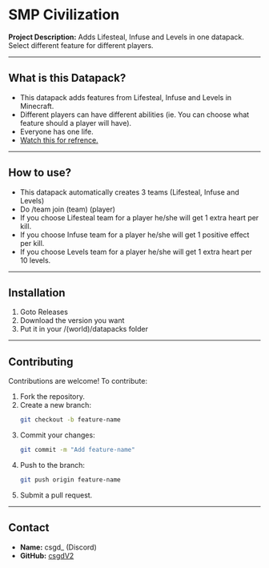 # SMP Civilization

**Project Description:** Adds Lifesteal, Infuse and Levels in one datapack. Select different feature for different players.

---

## What is this Datapack?

- This datapack adds features from Lifesteal, Infuse and Levels in Minecraft.
- Different players can have different abilities (ie. You can choose what feature should a player will have).
- Everyone has one life.
- [Watch this for refrence.](https://www.youtube.com/watch?v=IH96S_ef1Os&ab_channel=MinuteTech)

---

## How to use?

- This datapack automatically creates 3 teams (Lifesteal, Infuse and Levels)
- Do /team join (team) (player)
- If you choose Lifesteal team for a player he/she will get 1 extra heart per kill.
- If you choose Infuse team for a player he/she will get 1 positive effect per kill.
- If you choose Levels team for a player he/she will get 1 extra heart per 10 levels.

---

## Installation

1. Goto Releases
2. Download the version you want
3. Put it in your /(world)/datapacks folder

---

## Contributing

Contributions are welcome! To contribute:

1. Fork the repository.
2. Create a new branch:
   ```bash
   git checkout -b feature-name
   ```
3. Commit your changes:
   ```bash
   git commit -m "Add feature-name"
   ```
4. Push to the branch:
   ```bash
   git push origin feature-name
   ```
5. Submit a pull request.

---

## Contact

- **Name:** csgd_ (Discord)
- **GitHub:** [csgdV2](https://github.com/csgdV2)
